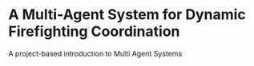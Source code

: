 # A Multi-Agent System for Dynamic Firefighting Coordination
A project-based introduction to Multi Agent Systems
